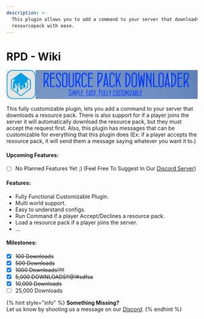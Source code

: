 ```yaml
---
description: >-
  This plugin allows you to add a command to your server that downloads a
  resourcepack with ease.
---
```


# RPD - Wiki



![](<.gitbook/assets/f63210681cbc3dce9f657b05c23955c8347a0af5 (1).png>)

This fully customizable plugin, lets you add a command to your server that downloads a resource pack. There is also support for if a player joins the server it will automatically download the resource pack, but they must accept the request first. Also, this plugin has messages that can be customizable for everything that this plugin does (Ex: if a player accepts the resource pack, it will send them a message saying whatever you want it to.​)



#### Upcoming Features:

* [ ] No Planned Features Yet ;) (Feel Free To Suggest In Our [Discord Server](https://discord.gg/xaEkdDNJT3))

#### Features:

* Fully Functional Customizable Plugin.
* Multi world support.
* Easy to understand configs.
* Run Command if a player Accept/Declines a resource pack.
* Load a resource pack if a player joins the server.
* ...

#### Milestones:

* [x] ~~100 Downloads~~
* [x] ~~500 Downloads~~
* [x] ~~1000 Downloads!?!!~~
* [x] ~~5,000 DOWNLOADS!!@!#sdfsa~~
* [x] ~~10,000 Downloads~~
* [ ] 25,000 Downloads

{% hint style="info" %}
**Something Missing?**\
Let us know by shooting us a message on our [_Discord_](https://discord.com/invite/xaEkdDNJT3).
{% endhint %}
